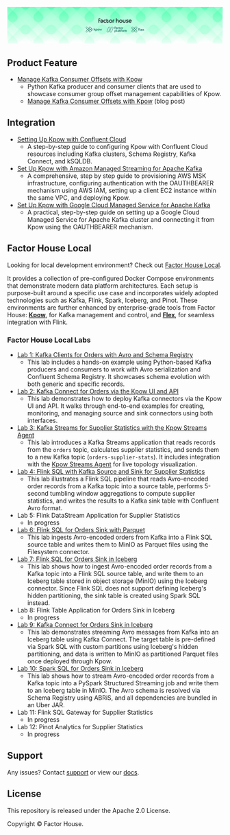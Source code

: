 ![factorhouse](./images/factorhouse.jfif)

## Product Feature

- [Manage Kafka Consumer Offsets with Kpow](./offset-management/)
  - Python Kafka producer and consumer clients that are used to showcase consumer group offset management capabilities of Kpow.
  - [Manage Kafka Consumer Offsets with Kpow](https://factorhouse.io/blog/how-to/manage-kafka-consumer-offsets-with-kpow/) (blog post)

## Integration

- [Setting Up Kpow with Confluent Cloud](https://factorhouse.io/blog/how-to/set-up-kpow-with-confluent-cloud/)
  - A step-by-step guide to configuring Kpow with Confluent Cloud resources including Kafka clusters, Schema Registry, Kafka Connect, and kSQLDB.
- [Set Up Kpow with Amazon Managed Streaming for Apache Kafka](https://factorhouse.io/blog/how-to/set-up-kpow-with-aws/)
  - A comprehensive, step by step guide to provisioning AWS MSK infrastructure, configuring authentication with the OAUTHBEARER mechanism using AWS IAM, setting up a client EC2 instance within the same VPC, and deploying Kpow.
- [Set Up Kpow with Google Cloud Managed Service for Apache Kafka](https://factorhouse.io/blog/how-to/set-up-kpow-with-gcp/)
  - A practical, step-by-step guide on setting up a Google Cloud Managed Service for Apache Kafka cluster and connecting it from Kpow using the OAUTHBEARER mechanism.

## Factor House Local

Looking for local development environment? Check out [Factor House Local](https://github.com/factorhouse/factorhouse-local).

It provides a collection of pre-configured Docker Compose environments that demonstrate modern data platform architectures. Each setup is purpose-built around a specific use case and incorporates widely adopted technologies such as Kafka, Flink, Spark, Iceberg, and Pinot. These environments are further enhanced by enterprise-grade tools from Factor House: [**Kpow**](https://factorhouse.io/kpow), for Kafka management and control, and [**Flex**](https://factorhouse.io/flex/), for seamless integration with Flink.

### Factor House Local Labs

- [Lab 1: Kafka Clients for Orders with Avro and Schema Registry](./fh-local-kafka-clients-orders/)
  - This lab includes a hands-on example using Python-based Kafka producers and consumers to work with Avro serialization and Confluent Schema Registry. It showcases schema evolution with both generic and specific records.
- [Lab 2: Kafka Connect for Orders via the Kpow UI and API](./fh-local-kafka-connect-orders/)
  - This lab demonstrates how to deploy Kafka connectors via the Kpow UI and API. It walks through end-to-end examples for creating, monitoring, and managing source and sink connectors using both interfaces.
- [Lab 3: Kafka Streams for Supplier Statistics with the Kpow Streams Agent](./fh-local-kafka-streams-stats/)
  - This lab introduces a Kafka Streams application that reads records from the `orders` topic, calculates supplier statistics, and sends them to a new Kafka topic (`orders-supplier-stats`). It includes integration with the [Kpow Streams Agent](https://github.com/factorhouse/kpow-streams-agent) for live topology visualization.
- [Lab 4: Flink SQL with Kafka Source and Sink for Supplier Statistics](./fh-local-flink-sql-client-stats/)
  - This lab illustrates a Flink SQL pipeline that reads Avro-encoded order records from a Kafka topic into a source table, performs 5-second tumbling window aggregations to compute supplier statistics, and writes the results to a Kafka sink table with Confluent Avro format.
- Lab 5: Flink DataStream Application for Supplier Statistics
  - In progress
- [Lab 6: Flink SQL for Orders Sink with Parquet](./fh-local-flink-sql-orders-parquet/)
  - This lab ingests Avro-encoded orders from Kafka into a Flink SQL source table and writes them to MinIO as Parquet files using the Filesystem connector.
- [Lab 7: Flink SQL for Orders Sink in Iceberg](./fh-local-flink-sql-orders-iceberg/)
  - This lab shows how to ingest Avro-encoded order records from a Kafka topic into a Flink SQL source table, and write them to an Iceberg table stored in object storage (MinIO) using the Iceberg connector. Since Flink SQL does not support defining Iceberg's hidden partitioning, the sink table is created using Spark SQL instead.
- Lab 8: Flink Table Application for Orders Sink in Iceberg
  - In progress
- [Lab 9: Kafka Connect for Orders Sink in Iceberg](./fh-local-kafka-connect-iceberg/)
  - This lab demonstrates streaming Avro messages from Kafka into an Iceberg table using Kafka Connect. The target table is pre-defined via Spark SQL with custom partitions using Iceberg's hidden partitioning, and data is written to MinIO as partitioned Parquet files once deployed through Kpow.
- [Lab 10: Spark SQL for Orders Sink in Iceberg](./fh-local-spark-orders-iceberg/)
  - This lab shows how to stream Avro-encoded order records from a Kafka topic into a PySpark Structured Streaming job and write them to an Iceberg table in MinIO. The Avro schema is resolved via Schema Registry using ABRiS, and all dependencies are bundled in an Uber JAR.
- Lab 11: Flink SQL Gateway for Supplier Statistics
  - In progress
- Lab 12: Pinot Analytics for Supplier Statistics
  - In progress

## Support

Any issues? Contact [support](https://factorhouse.io/support/) or view our [docs](https://docs.factorhouse.io/).

## License

This repository is released under the Apache 2.0 License.

Copyright © Factor House.
